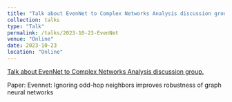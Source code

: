 ```yaml
---
title: "Talk about EvenNet to Complex Networks Analysis discussion group"
collection: talks
type: "Talk"
permalink: /talks/2023-10-23-EvenNet
venue: "Online"
date: 2023-10-23
location: "Online"
---
```


[Talk about EvenNet to Complex Networks Analysis discussion group.](https://www.iit.demokritos.gr/complex-networks-analysis-think-tank/)

Paper: Evennet: Ignoring odd-hop neighbors improves robustness of graph neural networks